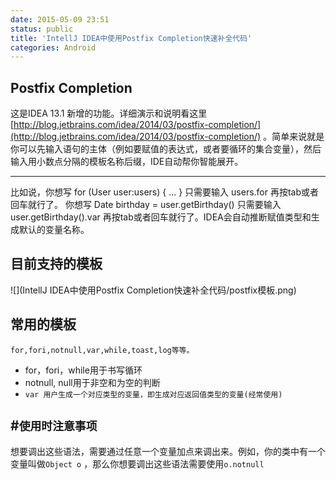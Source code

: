 ```yaml
---
date: 2015-05-09 23:51
status: public
title: 'IntellJ IDEA中使用Postfix Completion快速补全代码'
categories: Android
---
```


## Postfix Completion
这是IDEA 13.1 新增的功能。详细演示和说明看这里 [http://blog.jetbrains.com/idea/2014/03/postfix-completion/](http://blog.jetbrains.com/idea/2014/03/postfix-completion/) 。简单来说就是你可以先输入语句的主体（例如要赋值的表达式，或者要循环的集合变量），然后输入用小数点分隔的模板名称后缀，IDE自动帮你智能展开。

-----------------------
比如说，你想写 
for (User user:users) { ... }
只需要输入 users.for 再按tab或者回车就行了。
你想写 
Date birthday = user.getBirthday()
只需要输入 user.getBirthday().var 再按tab或者回车就行了。IDEA会自动推断赋值类型和生成默认的变量名称。
## 目前支持的模板
![](IntellJ IDEA中使用Postfix Completion快速补全代码/postfix模板.png)
## 常用的模板
`for,fori,notnull,var,while,toast,log等等。`
- for，fori，while用于书写循环
- notnull, null用于非空和为空的判断
- `var 用户生成一个对应类型的变量，即生成对应返回值类型的变量(经常使用)`

## #`使用时注意事项`
想要调出这些语法，需要通过任意一个变量加点来调出来。例如，你的类中有一个变量叫做`Object o` ，那么你想要调出这些语法需要使用`o.notnull`